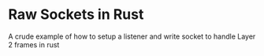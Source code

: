 # Raw Sockets in Rust

A crude example of how to setup a listener and write socket to handle Layer 2 frames in rust
